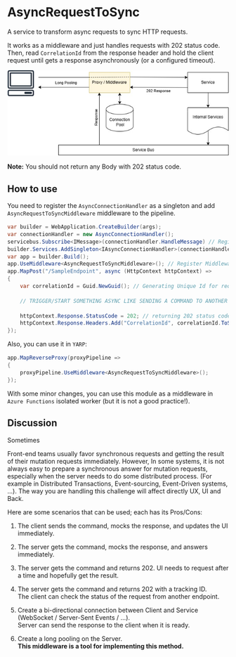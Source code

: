 # AsyncRequestToSync
A service to transform async requests to sync HTTP requests.

It works as a middleware and just handles requests with 202 status code.
Then, read ``CorrelationId`` from the response header and hold the client request until gets a response asynchronously (or a configured timeout).

![Diagram](docs/images/diagram.jpg)

**Note:** You should not return any Body with 202 status code.

## How to use
You need to register the ``AsyncConnectionHandler`` as a singleton and add ``AsyncRequestToSyncMiddleware`` middleware to the pipeline.

```C#
var builder = WebApplication.CreateBuilder(args);
var connectionHandler = new AsyncConnectionHandler();
servicebus.Subscribe<IMessage>(connectionHandler.HandleMessage) // Register HandleMessage
builder.Services.AddSingleton<IAsyncConnectionHandler>(connectionHandler); // add as singleton
var app = builder.Build();
app.UseMiddleware<AsyncRequestToSyncMiddleware>(); // Register Middleware
app.MapPost("/SampleEndpoint", async (HttpContext httpContext) =>
{
    var correlationId = Guid.NewGuid(); // Generating Unique Id for request

    // TRIGGER/START SOMETHING ASYNC LIKE SENDING A COMMAND TO ANOTHER SERVICE

    httpContext.Response.StatusCode = 202; // returning 202 status code
    httpContext.Response.Headers.Add("CorrelationId", correlationId.ToString("N")); // returnig CorrelationId as header (DO NOT RETURN BODY)
});
```

Also, you can use it in ``YARP``:
```C#
app.MapReverseProxy(proxyPipeline =>
{
    proxyPipeline.UseMiddleware<AsyncRequestToSyncMiddleware>();
});
```

With some minor changes, you can use this module as a middleware in ``Azure Functions`` isolated worker (but it is not a good practice!).

## Discussion
Sometimes 

Front-end teams usually favor synchronous requests and getting the result of their mutation requests immediately.
However, In some systems, it is not always easy to prepare a synchronous answer for mutation requests, especially when the server needs to do some distributed process.
(For example in Distributed Transactions, Event-sourcing, Event-Driven systems, ...).
The way you are handling this challenge will affect directly UX, UI and Back.

Here are some scenarios that can be used; each has its Pros/Cons:

1. The client sends the command, mocks the response, and updates the UI immediately.

2. The server gets the command, mocks the response, and answers immediately.

3. The server gets the command and returns 202. UI needs to request after a time and hopefully get the result.

4. The server gets the command and returns 202 with a tracking ID.<br />
The client can check the status of the request from another endpoint.

5. Create a bi-directional connection between Client and Service (WebSocket / Server-Sent Events / ...).<br />
Server can send the response to the client when it is ready.

6. Create a long pooling on the Server.<br />
**This middleware is a tool for implementing this method.**